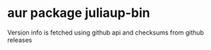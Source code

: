 # aur package juliaup-bin

Version info is fetched using github api and checksums from github releases

